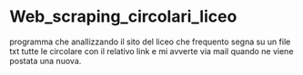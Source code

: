 # Web_scraping_circolari_liceo
programma che anallizzando il sito del liceo che frequento segna su un file txt tutte le circolare con il relativo link e mi avverte via mail quando ne viene postata una nuova.
